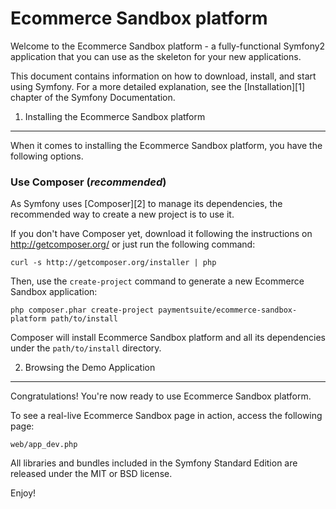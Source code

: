 Ecommerce Sandbox platform
========================

Welcome to the Ecommerce Sandbox platform - a fully-functional Symfony2
application that you can use as the skeleton for your new applications.

This document contains information on how to download, install, and start
using Symfony. For a more detailed explanation, see the [Installation][1]
chapter of the Symfony Documentation.

1) Installing the Ecommerce Sandbox platform
--------------------------------------------

When it comes to installing the Ecommerce Sandbox platform, you have the
following options.

### Use Composer (*recommended*)

As Symfony uses [Composer][2] to manage its dependencies, the recommended way
to create a new project is to use it.

If you don't have Composer yet, download it following the instructions on
http://getcomposer.org/ or just run the following command:

    curl -s http://getcomposer.org/installer | php

Then, use the `create-project` command to generate a new Ecommerce Sandbox application:

    php composer.phar create-project paymentsuite/ecommerce-sandbox-platform path/to/install

Composer will install Ecommerce Sandbox platform and all its dependencies under the
`path/to/install` directory.


2) Browsing the Demo Application
--------------------------------

Congratulations! You're now ready to use Ecommerce Sandbox platform.

To see a real-live Ecommerce Sandbox page in action, access the following page:

    web/app_dev.php

All libraries and bundles included in the Symfony Standard Edition are
released under the MIT or BSD license.

Enjoy!
